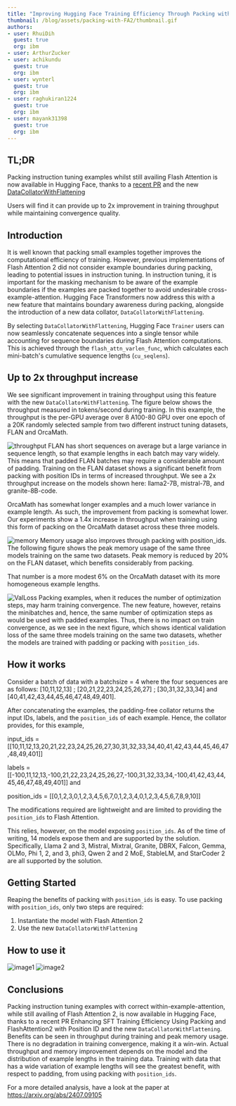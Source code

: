 ```yaml
---
title: "Improving Hugging Face Training Efficiency Through Packing with Flash Attention" 
thumbnail: /blog/assets/packing-with-FA2/thumbnail.gif
authors:
- user: RhuiDih
  guest: true
  org: ibm
- user: ArthurZucker
- user: achikundu
  guest: true
  org: ibm
- user: wynterl
  guest: true
  org: ibm
- user: raghukiran1224
  guest: true
  org: ibm
- user: mayank31398
  guest: true
  org: ibm
---
```



## TL;DR

Packing instruction tuning examples whilst still availing Flash Attention is now available in Hugging Face, thanks to a [recent PR](https://github.com/huggingface/transformers/pull/31629) and the new [DataCollatorWithFlattening](https://huggingface.co/docs/transformers/main/en/main_classes/data_collator#transformers.DataCollatorWithFlattening)
 
Users will find it can provide up to 2x improvement in training throughput while maintaining convergence quality.

## Introduction
It is well known that packing small examples together improves the computational efficiency of training. However, previous implementations of Flash Attention 2 did not consider example boundaries during packing, leading to potential issues in instruction tuning. In instruction tuning, it is important for the masking mechanism to be aware of the example boundaries if the examples are packed together to avoid undesirable cross-example-attention. 
Hugging Face Transformers now address this with a new feature that maintains boundary awareness during packing, alongside the introduction of a new data collator, `DataCollatorWithFlattening`.

By selecting `DataCollatorWithFlattening`, Hugging Face `Trainer` users can now seamlessly concatenate sequences into a single tensor while accounting for sequence boundaries during Flash Attention computations. This is achieved through the `flash_attn_varlen_func`, which calculates each mini-batch's cumulative sequence lengths (`cu_seqlens`).

## Up to 2x throughput increase 

We see significant improvement in training throughput using this feature with the new `DataCollatorWithFlattening`. The figure below shows the throughput measured in tokens/second during training. In this example, the throughput is the per-GPU average over 8 A100-80 GPU over one epoch of a 20K randomly selected sample from two different instruct tuning datasets, FLAN and OrcaMath. 

![throughput](https://github.com/user-attachments/assets/09248359-5aa2-4b36-b896-ba76f98ecbfa)
FLAN has short sequences on average but a large variance in sequence length, so that example lengths in each batch may vary widely. This means that padded FLAN batches may require a considerable amount of padding. Training on the FLAN dataset shows a significant benefit from packing with position IDs in terms of increased throughput. We see a 2x throughput increase on the models shown here: llama2-7B, mistral-7B, and granite-8B-code. 

OrcaMath has somewhat longer examples and a much lower variance in example length. As such, the improvement from packing is somewhat lower. Our experiments show a 1.4x increase in throughput when training using this form of packing on the OrcaMath dataset across these three models.

![memory](https://github.com/user-attachments/assets/377caa9c-cef5-4472-9128-85eb158faebf)
Memory usage also improves through packing with position_ids. The following figure shows the peak memory usage of the same three models training on the same two datasets. Peak memory is reduced by 20% on the FLAN dataset, which benefits considerably from packing. 

That number is a more modest 6% on the OrcaMath dataset with its more homogeneous example lengths.

![ValLoss](https://github.com/user-attachments/assets/3fc30fd6-85a8-4f76-a644-7a0a7f16487d)
Packing examples, when it reduces the number of optimization steps, may harm training convergence. The new feature, however, retains the minibatches and, hence, the same number of optimization steps as would be used with padded examples. Thus, there is no impact on train convergence, as we see in the next figure, which shows identical validation loss of the same three models training on the same two datasets, whether the models are trained with padding or packing with `position_ids`.

## How it works 
Consider a batch of data with a batchsize = 4 where the four sequences are as follows:
[10,11,12,13] ; [20,21,22,23,24,25,26,27] ; [30,31,32,33,34] and [40,41,42,43,44,45,46,47,48,49,401].

After concatenating the examples, the padding-free collator returns the input IDs, labels, and the `position_ids` of each example. Hence, the collator provides, for this example,  

input_ids = [[10,11,12,13,20,21,22,23,24,25,26,27,30,31,32,33,34,40,41,42,43,44,45,46,47,48,49,401]]

labels = [[-100,11,12,13,-100,21,22,23,24,25,26,27,-100,31,32,33,34,-100,41,42,43,44,45,46,47,48,49,401]] and

position_ids = [[0,1,2,3,0,1,2,3,4,5,6,7,0,1,2,3,4,0,1,2,3,4,5,6,7,8,9,10]]

The modifications required are lightweight and are limited to providing the `position_ids` to Flash Attention. 

This relies, however, on the model exposing `position_ids`. As of the time of writing, 14 models expose them and are supported by the solution. Specifically, Llama 2 and 3, Mistral, Mixtral, Granite, DBRX, Falcon, Gemma, OLMo, Phi 1, 2, and 3, phi3, Qwen 2 and 2 MoE, StableLM, and StarCoder 2 are all supported by the solution.

## Getting Started
Reaping the benefits of packing with `position_ids` is easy. To use packing with `position_ids`, only two steps are required:

1) Instantiate the model with Flash Attention 2
2) Use the new `DataCollatorWithFlattening`
   
## How to use it

![image1](https://github.com/user-attachments/assets/43790e8c-c2ca-4bc3-98ce-f06169624b2d)
![image2](https://github.com/user-attachments/assets/6a77f17d-9289-4850-b293-543aa67f7d2e)



## Conclusions

Packing instruction tuning examples with correct within-example-attention, while still availing of Flash Attention 2, is now available in Hugging Face, thanks to a recent PR Enhancing SFT Training Efficiency Using Packing and FlashAttention2 with Position ID and the new `DataCollatorWithFlattening`. Benefits can be seen in throughput during training and peak memory usage. There is no degradation in training convergence, making it a win-win. Actual throughput and memory improvement depends on the model and the distribution of example lengths in the training data. Training with data that has a wide variation of example lengths will see the greatest benefit, with respect to padding, from using packing with `position_ids`.

For a more detailed analysis, have a look at the paper at https://arxiv.org/abs/2407.09105


